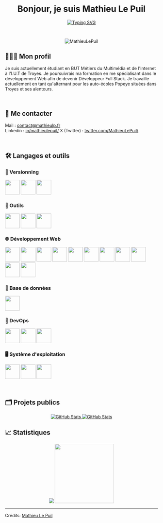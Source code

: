 <h1 align="center">Bonjour, je suis Mathieu Le Puil</h1>
<p align="center">
<a href="https://git.io/typing-svg"><img src="https://readme-typing-svg.demolab.com?font=Fira+Code&size=24&duration=4500&pause=1000&center=true&vCenter=true&width=1000&lines=%C3%89tudiant+en+B.U.T+MMI+%C3%A0+Troyes;Alternant+chez+les+auto-%C3%A9coles+Popeye;D%C3%A9veloppeur+web+Full+Stack;D%C3%A9veloppeur+Python+(Discord)" alt="Typing SVG" /></a>
</p>

<br>

<p align="center">
	<img src="https://komarev.com/ghpvc/?username=MathieuLePuil&label=Nombre%20de%20vues&color=0e75b6&style=plastic" alt="MathieuLePuil" />
</p>

## 👨🏼‍💼 Mon profil

Je suis actuellement étudiant en BUT Métiers du Multimédia et de l'Internet à l'I.U.T de Troyes. Je poursuivrais ma formation en me spécialisant dans le développement Web afin de devenir Développeur Full Stack. Je travaille actuellement en tant qu'alternant pour les auto-écoles Popeye situées dans Troyes et ses alentours.

<br>

## :speech_balloon: Me contacter

<p align="left">
	Mail : <a href="mailto:contact@mathieulp.fr" target="_blank">contact@mathieulp.fr</a> <br>
	Linkedin : <a href="https://www.linkedin.com/in/mathieulepuil/" target="_blank">in/mathieulepuil/</a>
	X (Twitter) : <a href="https://twitter.com/MathieuLePuil" target="_blank">twitter.com/MathieuLePuil/</a>
</p>

<br>

## 🛠 Langages et outils

### 🧰 Versionning
<p>
	<img src="https://user-images.githubusercontent.com/25181517/192108372-f71d70ac-7ae6-4c0d-8395-51d8870c2ef0.png" witdh="48px" height="48px">
	<img src="https://user-images.githubusercontent.com/25181517/192108374-8da61ba1-99ec-41d7-80b8-fb2f7c0a4948.png" witdh="48px" height="48px">
	<img src="https://user-images.githubusercontent.com/25181517/192108376-c675d39b-90f6-4073-bde6-5a9291644657.png" witdh="48px" height="48px">
</p>

### 🔨 Outils
<p>
	<img src="https://user-images.githubusercontent.com/25181517/186711571-ad08f891-085a-4dad-b4d9-95310b3c8ad9.png" witdh="48px" height="48px">
	<img src="https://user-images.githubusercontent.com/25181517/192108891-d86b6220-e232-423a-bf5f-90903e6887c3.png" witdh="48px" height="48px">
	<img src="https://user-images.githubusercontent.com/25181517/190887576-6653f877-8439-4521-82f3-403086ead892.png" witdh="48px" height="48px">
</p>

### 🌐 Développement Web
<p>
	<img src="https://user-images.githubusercontent.com/25181517/192158954-f88b5814-d510-4564-b285-dff7d6400dad.png" witdh="48px" height="48px">
	<img src="https://user-images.githubusercontent.com/25181517/183898674-75a4a1b1-f960-4ea9-abcb-637170a00a75.png" witdh="48px" height="48px">
	<img src="https://user-images.githubusercontent.com/25181517/192158956-48192682-23d5-4bfc-9dfb-6511ade346bc.png" witdh="48px" height="48px">
	<img src="https://user-images.githubusercontent.com/25181517/183898054-b3d693d4-dafb-4808-a509-bab54cf5de34.png" witdh="48px" height="48px">
	<img src="https://user-images.githubusercontent.com/25181517/192158957-b1256181-356c-46a3-beb9-487af08a6266.png" witdh="48px" height="48px">
	<img src="https://user-images.githubusercontent.com/25181517/117447155-6a868a00-af3d-11eb-9cfe-245df15c9f3f.png" witdh="48px" height="48px">
	<img src="https://user-images.githubusercontent.com/25181517/117448124-a2da9800-af3e-11eb-85d2-bd1b69b65603.png" witdh="48px" height="48px">
	<img src="https://user-images.githubusercontent.com/25181517/121401671-49102800-c959-11eb-9f6f-74d49a5e1774.png" witdh="48px" height="48px">
	<img src="https://user-images.githubusercontent.com/25181517/183049794-a3dfaddd-22ee-4ffe-b0b4-549ccd4879f9.png" witdh="48px" height="48px">
	<img src="https://user-images.githubusercontent.com/25181517/183423507-c056a6f9-1ba8-4312-a350-19bcbc5a8697.png" witdh="48px" height="48px">
	<img src="https://user-images.githubusercontent.com/25181517/183570228-6a040b9f-3ddf-47a2-a201-743121dac664.png" witdh="48px" height="48px">
</p>

### 💾 Base de données
<p>
	<img src="https://user-images.githubusercontent.com/25181517/183896128-ec99105a-ec1a-4d85-b08b-1aa1620b2046.png" witdh="48px" height="48px">
</p>

### 🤿 DevOps
<p>
	<img src="https://user-images.githubusercontent.com/25181517/192158606-7c2ef6bd-6e04-47cf-b5bc-da2797cb5bda.png" witdh="48px" height="48px">
	<img src="https://user-images.githubusercontent.com/25181517/117207330-263ba280-adf4-11eb-9b97-0ac5b40bc3be.png" witdh="48px" height="48px">
	<img src="https://user-images.githubusercontent.com/25181517/183345125-9a7cd2e6-6ad6-436f-8490-44c903bef84c.png" witdh="48px" height="48px">
</p>

### 🖥️ Système d'exploitation
<p>
	<img src="https://user-images.githubusercontent.com/25181517/186884150-05e9ff6d-340e-4802-9533-2c3f02363ee3.png" witdh="48px" height="48px">
	<img src="https://user-images.githubusercontent.com/25181517/186884152-ae609cca-8cf1-4175-8d60-1ce1fa078ca2.png" witdh="48px" height="48px">
	<img src="https://user-images.githubusercontent.com/25181517/186884153-99edc188-e4aa-4c84-91b0-e2df260ebc33.png" witdh="48px" height="48px">
</p>

<br/>


## 🗂 Projets publics

	
<div>
  <p align="center">
    	<a href="https://github.com/MathieuLePuil/PortfolioMMI">
      		<img src="https://github-readme-stats.vercel.app/api/pin/?username=MathieuLePuil&repo=PortfolioMMI&theme=dracula" alt="GitHub Stats" />
    	</a>
	  <a href="https://github.com/MathieuLePuil/discord.py">
      		<img src="https://github-readme-stats.vercel.app/api/pin/?username=MathieuLePuil&repo=discord.py&theme=dracula" alt="GitHub Stats" />
    	</a>
	
  </p>
</div>

## 📈 Statistiques

<div align="center">
	<img src="https://github-readme-stats.vercel.app/api?username=MathieuLePuil&show_icons=true" width>
	<img src="https://github-readme-stats.vercel.app/api/top-langs/?username=MathieuLePuil&layout=compact" height="195px">
</div>

---

Crédits: [Mathieu Le Puil](https://github.com/MathieuLePuil)
